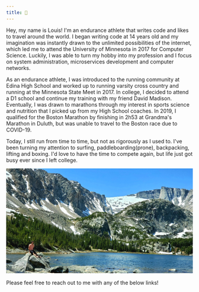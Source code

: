 ```yaml
---
title: 🌲
---
```


Hey, my name is Louis! I'm an endurance athlete that writes code and likes to
travel around the world. I began writing code at 14 years old and my imagination
was instantly drawn to the unlimited possibilities of the internet, which led me
to attend the University of Minnesota in 2017 for Computer Science. Luckily, I
was able to turn my hobby into my profession and I focus on system
administration, microservices development and computer networks.

As an endurance athlete, I was introduced to the running community at Edina High
School and worked up to running varsity cross country and running at the
Minnesota State Meet in 2017. In college, I decided to attend a D1 school and
continue my training with my friend David Madison. Eventually, I was drawn to
marathons through my interest in sports science and nutrition that I picked up
from my High School coaches. In 2019, I qualified for the Boston Marathon by
finishing in 2h53 at Grandma's Marathon in Duluth, but was unable to travel to
the Boston race due to COVID-19.

Today, I still run from time to time, but not as rigorously as I used to. I've
been turning my attention to surfing, paddleboarding(prone), backpacking,
lifting and boxing. I'd love to have the time to compete again, but life just
got busy ever since I left college.

![base-photo](/image/background.jpeg)

Please feel free to reach out to me with any of the below links!
